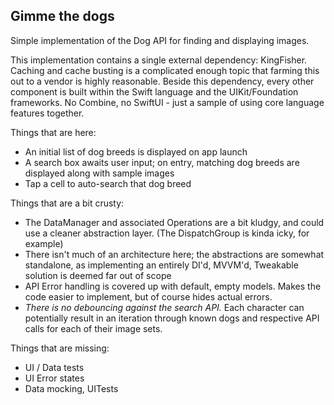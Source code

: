 ## Gimme the dogs

Simple implementation of the Dog API for finding and displaying images.

This implementation contains a single external dependency: KingFisher. Caching and cache busting is a complicated enough topic that farming this out to a vendor is highly reasonable. Beside this dependency, every other component is built within the Swift language and the UIKit/Foundation frameworks. No Combine, no SwiftUI - just a sample of using core language features together.

Things that are here:
- An initial list of dog breeds is displayed on app launch
- A search box awaits user input; on entry, matching dog breeds are displayed along with sample images
- Tap a cell to auto-search that dog breed

Things that are a bit crusty:
- The DataManager and associated Operations are a bit kludgy, and could use a cleaner abstraction layer. (The DispatchGroup is kinda icky, for example)
- There isn't much of an architecture here; the abstractions are somewhat standalone, as implementing an entirely DI'd, MVVM'd, Tweakable solution is deemed far out of scope
- API Error handling is covered up with default, empty models. Makes the code easier to implement, but of course hides actual errors.
- *There is no debouncing against the search API.* Each character can potentially result in an iteration through known dogs and respective API calls for each of their image sets.

Things that are missing:
- UI / Data tests
- UI Error states
- Data mocking, UITests
